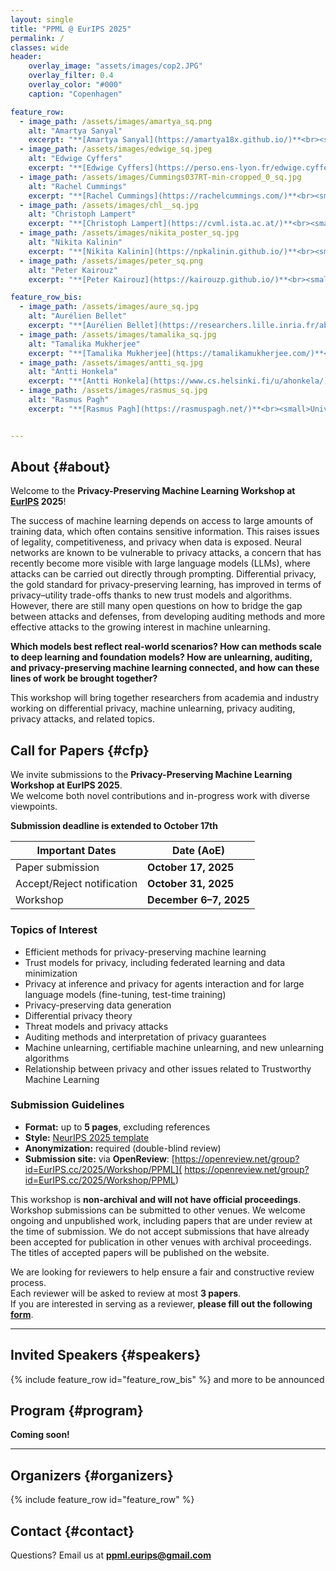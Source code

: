 ```yaml
---
layout: single
title: "PPML @ EurIPS 2025"
permalink: /
classes: wide
header:
    overlay_image: "assets/images/cop2.JPG"
    overlay_filter: 0.4
    overlay_color: "#000"
    caption: "Copenhagen"

feature_row:
  - image_path: /assets/images/amartya_sq.png
    alt: "Amartya Sanyal"
    excerpt: "**[Amartya Sanyal](https://amartya18x.github.io/)**<br><small>University Of Copenhagen</small>"
  - image_path: /assets/images/edwige_sq.jpeg
    alt: "Edwige Cyffers"
    excerpt: "**[Edwige Cyffers](https://perso.ens-lyon.fr/edwige.cyffers/)**<br><small>ISTA</small>"
  - image_path: /assets/images/Cummings037RT-min-cropped_0_sq.jpg
    alt: "Rachel Cummings"
    excerpt: "**[Rachel Cummings](https://rachelcummings.com/)**<br><small>Columbia University</small>"
  - image_path: /assets/images/chl__sq.jpg
    alt: "Christoph Lampert"
    excerpt: "**[Christoph Lampert](https://cvml.ista.ac.at/)**<br><small>ISTA</small>"
  - image_path: /assets/images/nikita_poster_sq.jpg
    alt: "Nikita Kalinin"
    excerpt: "**[Nikita Kalinin](https://npkalinin.github.io/)**<br><small>ISTA</small>"
  - image_path: /assets/images/peter_sq.png
    alt: "Peter Kairouz"
    excerpt: "**[Peter Kairouz](https://kairouzp.github.io/)**<br><small>Google</small>"

feature_row_bis:
  - image_path: /assets/images/aure_sq.jpg
    alt: "Aurélien Bellet"
    excerpt: "**[Aurélien Bellet](https://researchers.lille.inria.fr/abellet//)**<br><small>Inria</small>"
  - image_path: /assets/images/tamalika_sq.jpg
    alt: "Tamalika Mukherjee"
    excerpt: "**[Tamalika Mukherjee](https://tamalikamukherjee.com/)**<br><small>Max Planck Institute for Security and Privacy</small>"
  - image_path: /assets/images/antti_sq.jpg
    alt: "Antti Honkela"
    excerpt: "**[Antti Honkela](https://www.cs.helsinki.fi/u/ahonkela/)**<br><small>University of Helsinki</small>"
  - image_path: /assets/images/rasmus_sq.jpg
    alt: "Rasmus Pagh"
    excerpt: "**[Rasmus Pagh](https://rasmuspagh.net/)**<br><small>University of Copenhagen</small>"


---
```



## About {#about}

Welcome to the **Privacy-Preserving Machine Learning Workshop at [EurIPS](http://eurips.cc) 2025**!

The success of machine learning depends on access to large amounts of training data, which often contains sensitive information. This raises issues of legality, competitiveness, and privacy when data is exposed. Neural networks are known to be vulnerable to privacy attacks, a concern that has recently become more visible with large language models (LLMs), where attacks can be carried out directly through prompting. Differential privacy, the gold standard for privacy-preserving learning, has improved in terms of privacy–utility trade-offs thanks to new trust models and algorithms. However, there are still many open questions on how to bridge the gap between attacks and defenses, from developing auditing methods and more effective attacks to the growing interest in machine unlearning.

**Which models best reflect real-world scenarios? How can methods scale to deep learning and foundation models? How are unlearning, auditing, and privacy-preserving machine learning connected, and how can these lines of work be brought together?**

This workshop will bring together researchers from academia and industry working on differential privacy, machine unlearning, privacy auditing, privacy attacks, and related topics.


## Call for Papers {#cfp}

We invite submissions to the **Privacy-Preserving Machine Learning Workshop at EurIPS 2025**.  
We welcome both novel contributions and in-progress work with diverse viewpoints.  

**Submission deadline is extended to October 17th**

| Important Dates                  | Date (AoE)           |
|-------------------------------------------------|----------------------|
| Paper submission     | **October 17, 2025** |
| Accept/Reject notification            | **October 31, 2025** |
| Workshop                                  | **December 6–7, 2025** |


### Topics of Interest
- Efficient methods for privacy-preserving machine learning  
- Trust models for privacy, including federated learning and data minimization  
- Privacy at inference and privacy for agents interaction and for large language models (fine-tuning, test-time training)  
- Privacy-preserving data generation  
- Differential privacy theory
- Threat models and privacy attacks  
- Auditing methods and interpretation of privacy guarantees  
- Machine unlearning, certifiable machine unlearning, and new unlearning algorithms  
- Relationship between privacy and other issues related to Trustworthy Machine Learning  

### Submission Guidelines
- **Format:** up to **5 pages**, excluding references  
- **Style:** [NeurIPS 2025 template](https://neurips.cc/Conferences/2025/CallForPapers)  
- **Anonymization:** required (double-blind review)  
- **Submission site:** via **OpenReview**: [https://openreview.net/group?id=EurIPS.cc/2025/Workshop/PPML]( https://openreview.net/group?id=EurIPS.cc/2025/Workshop/PPML)


This workshop is **non-archival and will not have official proceedings**. Workshop submissions can be submitted to other venues. We welcome ongoing and unpublished work, including papers that are under review at the time of submission. We do not accept submissions that have already been accepted for publication in other venues with archival proceedings. The titles of accepted papers will be published on the website.

We are looking for reviewers to help ensure a fair and constructive review process.  
Each reviewer will be asked to review at most **3 papers**.  
If you are interested in serving as a reviewer, **please fill out the following [form](https://forms.gle/o7gtHwc73vpmtK2P9)**.

---
## Invited Speakers {#speakers}

{% include feature_row id="feature_row_bis" %}
and more to be announced

## Program {#program}

**Coming soon!**

---

## Organizers {#organizers}


{% include feature_row id="feature_row" %}



## Contact {#contact}
Questions? Email us at **[ppml.eurips@gmail.com](mailto:ppml.eurips@gmail.com)**
